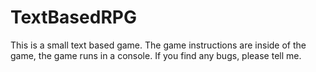 # TextBasedRPG
This is a small text based game.
The game instructions are inside of the game, the game runs in a console.
If you find any bugs, please tell me.
